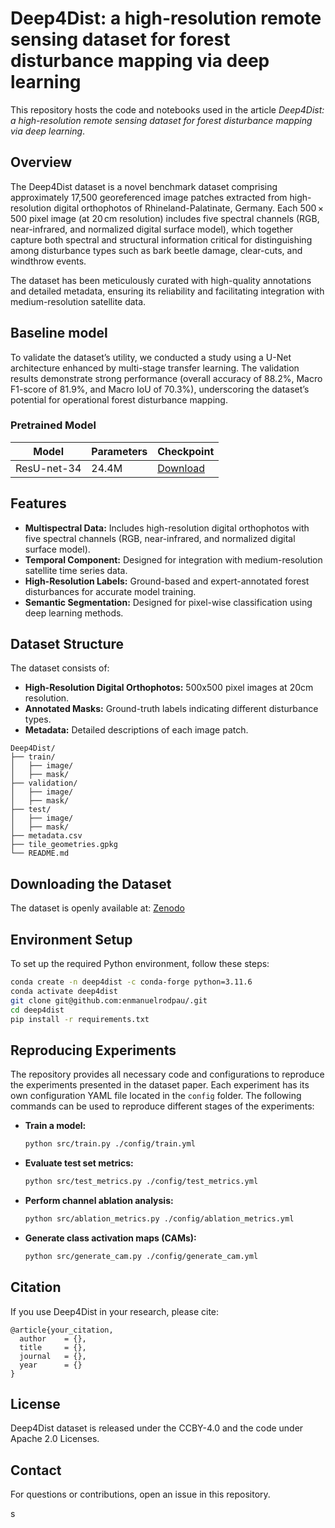 # Deep4Dist: a high-resolution remote sensing dataset for forest disturbance mapping via deep learning

This repository hosts the code and notebooks used in the article *Deep4Dist: a high-resolution remote sensing dataset for forest disturbance mapping via deep learning*.

## Overview

The Deep4Dist dataset is a novel benchmark dataset comprising approximately 17,500 georeferenced image patches extracted from high-resolution digital orthophotos of Rhineland-Palatinate, Germany. Each 500 × 500 pixel image (at 20 cm resolution) includes five spectral channels (RGB, near-infrared, and normalized digital surface model), which together capture both spectral and structural information critical for distinguishing among disturbance types such as bark beetle damage, clear-cuts, and windthrow events.

The dataset has been meticulously curated with high-quality annotations and detailed metadata, ensuring its reliability and facilitating integration with medium-resolution satellite data.

## Baseline model

To validate the dataset’s utility, we conducted a study using a U-Net architecture enhanced by multi-stage transfer learning. The validation results demonstrate strong performance (overall accuracy of 88.2%, Macro F1-score of 81.9%, and Macro IoU of 70.3%), underscoring the dataset’s potential for operational forest disturbance mapping.

### Pretrained Model

| Model       | Parameters | Checkpoint                                                          |
|------------|------------|-------------------------------------------------------------------|
| ResU-net-34 | 24.4M      | [Download](https://huggingface.co/enmanuelrp/Dee4Dist-ResU-net-34/) |

## Features

- **Multispectral Data:** Includes high-resolution digital orthophotos with five spectral channels (RGB, near-infrared, and normalized digital surface model).
- **Temporal Component:** Designed for integration with medium-resolution satellite time series data.
- **High-Resolution Labels:** Ground-based and expert-annotated forest disturbances for accurate model training.
- **Semantic Segmentation:** Designed for pixel-wise classification using deep learning methods.

## Dataset Structure

The dataset consists of:

- **High-Resolution Digital Orthophotos:** 500x500 pixel images at 20cm resolution.
- **Annotated Masks:** Ground-truth labels indicating different disturbance types.
- **Metadata:** Detailed descriptions of each image patch.

```
Deep4Dist/
├── train/
│   ├── image/
│   ├── mask/
├── validation/
│   ├── image/
│   ├── mask/
├── test/
│   ├── image/
│   ├── mask/
├── metadata.csv
├── tile_geometries.gpkg
└── README.md
```

## Downloading the Dataset

The dataset is openly available at: [Zenodo](https://10.5281/zenodo.14884819)

## Environment Setup

To set up the required Python environment, follow these steps:

```sh
conda create -n deep4dist -c conda-forge python=3.11.6 
conda activate deep4dist 
git clone git@github.com:enmanuelrodpau/.git
cd deep4dist 
pip install -r requirements.txt
```

## Reproducing Experiments

The repository provides all necessary code and configurations to reproduce the experiments presented in the dataset paper. Each experiment has its own configuration YAML file located in the `config` folder. The following commands can be used to reproduce different stages of the experiments:

- **Train a model:**
  ```sh
  python src/train.py ./config/train.yml
  ```
- **Evaluate test set metrics:**
  ```sh
  python src/test_metrics.py ./config/test_metrics.yml
  ```
- **Perform channel ablation analysis:**
  ```sh
  python src/ablation_metrics.py ./config/ablation_metrics.yml
  ```
- **Generate class activation maps (CAMs):**
  ```sh
  python src/generate_cam.py ./config/generate_cam.yml
  ```

## Citation

If you use Deep4Dist in your research, please cite:

```
@article{your_citation,
  author    = {},
  title     = {},
  journal   = {},
  year      = {}
}
```

## License

Deep4Dist dataset is released under the CCBY-4.0 and the code under Apache 2.0 Licenses.

## Contact

For questions or contributions, open an issue in this repository.

s

